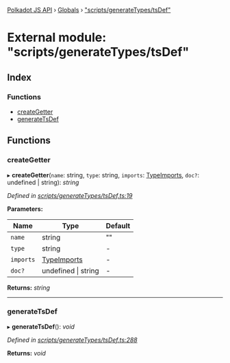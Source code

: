 [Polkadot JS API](../README.md) › [Globals](../globals.md) › ["scripts/generateTypes/tsDef"](_scripts_generatetypes_tsdef_.md)

# External module: "scripts/generateTypes/tsDef"

## Index

### Functions

* [createGetter](_scripts_generatetypes_tsdef_.md#creategetter)
* [generateTsDef](_scripts_generatetypes_tsdef_.md#generatetsdef)

## Functions

###  createGetter

▸ **createGetter**(`name`: string, `type`: string, `imports`: [TypeImports](../interfaces/_scripts_util_imports_.typeimports.md), `doc?`: undefined | string): *string*

*Defined in [scripts/generateTypes/tsDef.ts:19](https://github.com/polkadot-js/api/blob/e197c6f114/packages/types/src/scripts/generateTypes/tsDef.ts#L19)*

**Parameters:**

Name | Type | Default |
------ | ------ | ------ |
`name` | string | "" |
`type` | string | - |
`imports` | [TypeImports](../interfaces/_scripts_util_imports_.typeimports.md) | - |
`doc?` | undefined &#124; string | - |

**Returns:** *string*

___

###  generateTsDef

▸ **generateTsDef**(): *void*

*Defined in [scripts/generateTypes/tsDef.ts:288](https://github.com/polkadot-js/api/blob/e197c6f114/packages/types/src/scripts/generateTypes/tsDef.ts#L288)*

**Returns:** *void*
